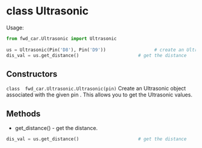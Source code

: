 # class Ultrasonic 
Usage:
```python
from fwd_car.Ultrasonic import Ultrasonic
                     
us = Ultrasonic(Pin('D8'), Pin('D9'))                  # create an Ultrasonic object from the given pin
dis_val = us.get_distance()                      # get the distance
```
## Constructors
```class  fwd_car.Ultrasonic.Ultrasonic(pin)```
Create an Ultrasonic object associated with the given pin . This allows you to get the Ultrasonic values.

## Methods
- get_distance() - get the distance.
```python
dis_val = us.get_distance()                      # get the distance
```
